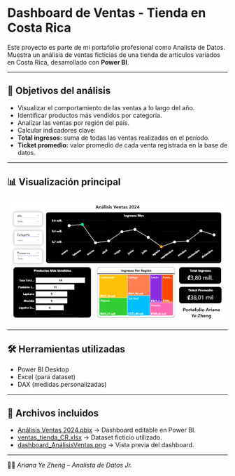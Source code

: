 # Dashboard de Ventas - Tienda en Costa Rica

Este proyecto es parte de mi portafolio profesional como Analista de Datos. 
Muestra un análisis de ventas ficticias de una tienda de artículos variados en Costa Rica, desarrollado con **Power BI**.

---

## 📌 Objetivos del análisis
- Visualizar el comportamiento de las ventas a lo largo del año.
- Identificar productos más vendidos por categoría.
- Analizar las ventas por región del país.
- Calcular indicadores clave:
- **Total ingresos:** suma de todas las ventas realizadas en el período.
- **Ticket promedio:** valor promedio de cada venta registrada en la base de datos.


---

## 📊 Visualización principal
![Dashboard de Ventas](/Análisis%20Ventas/dashboard_AnálisisVentas.png)

---

## 🛠️ Herramientas utilizadas
- Power BI Desktop
- Excel (para dataset)
- DAX (medidas personalizadas)

---

## 📂 Archivos incluidos
- [Análisis Ventas 2024.pbix](Análisis%20Ventas/Análisis%20Ventas%2024.pbix) → Dashboard editable en Power BI.  
- [ventas_tienda_CR.xlsx](Análisis%20Ventas/ventas_tienda_CR.xlsx) → Dataset ficticio utilizado.  
- [dashboard_AnálisisVentas.png](Análisis%20Ventas/dashboard_AnálisisVentas.png) → Vista previa del dashboard.

---

👩‍💻 *Ariana Ye Zheng – Analista de Datos Jr.*
